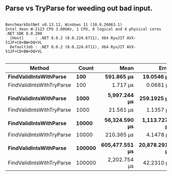 ## Parse vs TryParse for weeding out bad input.



```

BenchmarkDotNet v0.13.12, Windows 11 (10.0.26063.1)
Intel Xeon W-2123 CPU 3.60GHz, 1 CPU, 8 logical and 4 physical cores
.NET SDK 8.0.200
  [Host]     : .NET 8.0.2 (8.0.224.6711), X64 RyuJIT AVX-512F+CD+BW+DQ+VL
  DefaultJob : .NET 8.0.2 (8.0.224.6711), X64 RyuJIT AVX-512F+CD+BW+DQ+VL


```
| Method                    | Count  | Mean           | Error          | StdDev         | Median         | Ratio  | RatioSD | Gen0      | Allocated  | Alloc Ratio   |
|-------------------------- |------- |---------------:|---------------:|---------------:|---------------:|-------:|--------:|----------:|-----------:|--------------:|
| **FindValidIntsWithParse**    | **100**    |     **591.865 μs** |     **19.0546 μs** |     **54.6714 μs** |     **573.623 μs** | **349.77** |   **54.62** |    **7.8125** |    **34840 B** |            **NA** |
| FindValidIntsWithTryParse | 100    |       1.717 μs |      0.0681 μs |      0.1966 μs |       1.687 μs |   1.00 |    0.00 |         - |          - |            NA |
|                           |        |                |                |                |                |        |         |           |            |               |
| **FindValidIntsWithParse**    | **1000**   |   **5,997.244 μs** |    **259.1925 μs** |    **722.5250 μs** |   **5,714.311 μs** | **283.79** |   **53.93** |   **85.9375** |   **372963 B** |            **NA** |
| FindValidIntsWithTryParse | 1000   |      21.561 μs |      1.1357 μs |      3.3486 μs |      20.872 μs |   1.00 |    0.00 |         - |          - |            NA |
|                           |        |                |                |                |                |        |         |           |            |               |
| **FindValidIntsWithParse**    | **10000**  |  **56,324.590 μs** |  **1,113.7276 μs** |  **2,834.7923 μs** |  **55,843.983 μs** | **270.96** |   **20.29** |  **833.3333** |  **3766963 B** |            **NA** |
| FindValidIntsWithTryParse | 10000  |     210.365 μs |      4.1478 μs |      3.6769 μs |     210.400 μs |   1.00 |    0.00 |         - |          - |            NA |
|                           |        |                |                |                |                |        |         |           |            |               |
| **FindValidIntsWithParse**    | **100000** | **605,477.551 μs** | **20,878.2911 μs** | **58,544.9666 μs** | **593,863.600 μs** | **279.07** |   **29.93** | **8000.0000** | **37505216 B** | **18,752,608.00** |
| FindValidIntsWithTryParse | 100000 |   2,202.754 μs |     42.2310 μs |     80.3489 μs |   2,170.074 μs |   1.00 |    0.00 |         - |        2 B |          1.00 |
